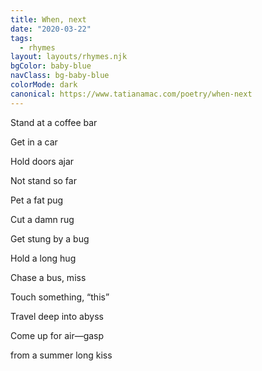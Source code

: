 ```yaml
---
title: When, next
date: "2020-03-22"
tags:
  - rhymes
layout: layouts/rhymes.njk
bgColor: baby-blue
navClass: bg-baby-blue
colorMode: dark
canonical: https://www.tatianamac.com/poetry/when-next
---
```


Stand at a coffee bar

Get in a car

Hold doors ajar

Not stand so far

Pet a fat pug

Cut a damn rug

Get stung by a bug

Hold a long hug

Chase a bus, miss

Touch something, “this”

Travel deep into abyss

Come up for air—gasp

from a summer long kiss
